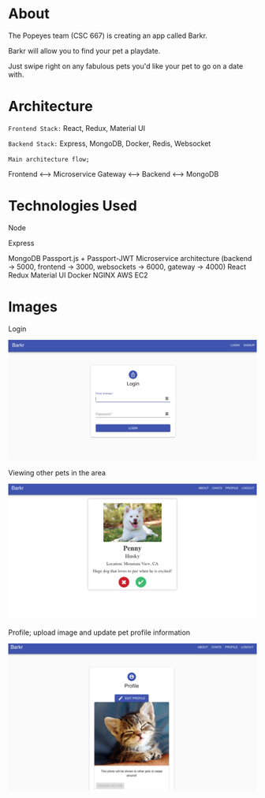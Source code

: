 # About

The Popeyes team (CSC 667) is creating an app called Barkr.

Barkr will allow you to find your pet a playdate.

Just swipe right on any fabulous pets you'd like your pet to go on a date with.

# Architecture
`Frontend Stack:` React, Redux, Material UI

`Backend Stack:` Express, MongoDB, Docker, Redis, Websocket

`Main architecture flow;`

 Frontend <--> Microservice Gateway <--> Backend <--> MongoDB
 
 # Technologies Used
 Node
 
 Express
 
 MongoDB
 Passport.js + Passport-JWT
 Microservice architecture (backend -> 5000, frontend -> 3000, websockets -> 6000, gateway -> 4000)
 React
 Redux
 Material UI
 Docker
 NGINX
 AWS EC2

# Images

Login

![Creating a new account](./sketch/login.png)

Viewing other pets in the area

![Viewing other pets](./sketch/navigator.png)

Profile; upload image and update pet profile information

![Viewing other pets](./sketch/profile.png)

